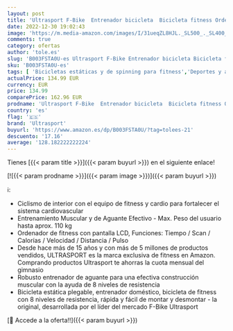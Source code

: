 ```yaml
---
layout: post
title: 'Ultrasport F-Bike  Entrenador bicicleta  Bicicleta fitness Ordenador entrenamiento LCD  Bicicleta plegable  Máx. del usuario 110 kg  medición pulso  8 niveles resistencia  rueda ajuste  Negro/Plata'
date: 2022-12-30 19:02:43
image: 'https://m.media-amazon.com/images/I/31ueqZL8HJL._SL500_._SL400_.jpg'
comments: true
category: ofertas
author: 'tole.es'
slug: 'B003FSTA0U-es Ultrasport F-Bike Entrenador bicicleta Bicicleta fitness...'
sku: 'B003FSTA0U-es'
tags: [ 'Bicicletas estáticas y de spinning para fitness','Deportes y aire libre','Fitness y ejercicio','Máquinas de cardio para fitness','bicicleta','ultrasport','🇪🇸', ]
actualPrice: 134.99 EUR
currency: EUR
price: 134.99
comparePrice: 162.96 EUR
prodname: 'Ultrasport F-Bike  Entrenador bicicleta  Bicicleta fitness Ordenador entrenamiento LCD  Bicicleta plegable  Máx. del usuario 110 kg  medición pulso  8 niveles resistencia  rueda ajuste  Negro/Plata'
country: 'es'
flag: '🇪🇸'
brand: 'Ultrasport'
buyurl: 'https://www.amazon.es/dp/B003FSTA0U/?tag=tolees-21'
descuento: '17.16'
average: '128.182222222224'
---
```


Tienes [{{< param title >}}]({{< param buyurl >}}) en el siguiente enlace!

[![{{< param prodname >}}]({{< param image >}})]({{< param buyurl >}})

ℹ️:

- Ciclismo de interior con el equipo de fitness y cardio para fortalecer el sistema cardiovascular
- Entrenamiento Muscular y de Aguante Efectivo - Max. Peso del usuario hasta aprox. 110 kg
- Ordenador de fitness con pantalla LCD, Funciones: Tiempo / Scan / Calorías / Velocidad / Distancia / Pulso
- Desde hace más de 15 años y con más de 5 millones de productos vendidos, ULTRASPORT es la marca exclusiva de fitness en Amazon. Comprando productos Ultrasport te ahorras la cuota mensual del gimnasio
- Robusto entrenador de aguante para una efectiva construcción muscular con la ayuda de 8 niveles de resistencia
- Bicicleta estática plegable, entrenador doméstico, bicicleta de fitness con 8 niveles de resistencia, rápida y fácil de montar y desmontar - la original, desarrollada por el líder del mercado F-Bike Ultrasport

[🛒 Accede a la oferta!!]({{< param buyurl >}})
